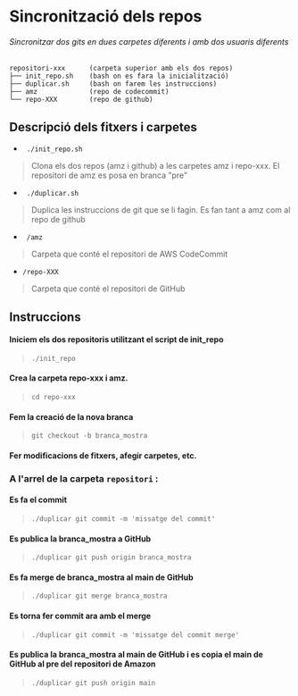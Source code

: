 
# Sincronització dels repos

###### Sincronitzar dos gits en dues carpetes diferents i amb dos usuaris diferents 

``` 
repositori-xxx      (carpeta superior amb els dos repos)
├── init_repo.sh    (bash on es fara la inicialització)
├── duplicar.sh     (bash on farem les instruccions)
├── amz             (repo de codecommit)
└── repo-XXX        (repo de github)
```

## Descripció dels fitxers i carpetes

* ` ./init_repo.sh`
>Clona els dos repos (amz i github) a les carpetes amz i repo-xxx. El repositori de amz es posa en branca "pre"

* ` ./duplicar.sh`
>Duplica les instruccions de git que se li fagin. Es fan tant a amz com al repo de github

* ` /amz`
>Carpeta que conté el repositori de AWS CodeCommit

* `/repo-XXX`
>Carpeta que conté el repositori de GitHub

## Instruccions

#### Iniciem els dos repositoris utilitzant el script de init_repo
>``./init_repo``

#### Crea la carpeta repo-xxx i amz.
>`cd repo-xxx`

#### Fem la creació de la nova branca
>`git checkout -b branca_mostra`

#### Fer modificacions de fitxers, afegir carpetes, etc.

### A l'arrel de la carpeta ``repositori`` :

#### Es fa el commit
>``./duplicar git commit -m 'missatge del commit'``
#### Es publica la branca_mostra a GitHub
>``./duplicar git push origin branca_mostra``
#### Es fa merge de branca_mostra al main de GitHub
>``./duplicar git merge branca_mostra``
#### Es torna fer commit ara amb el merge
>``./duplicar git commit -m 'missatge del commit merge'``
#### Es publica la branca_mostra al main de GitHub i es copia el main de GitHub al pre del repositori de Amazon
>``./duplicar git push origin main``
